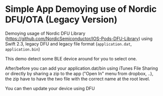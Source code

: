 # Simple App Demoying use of Nordic DFU/OTA (Legacy Version)

Demoying usage of Nordic DFU Library (https://github.com/NordicSemiconductor/IOS-Pods-DFU-Library) using Swift 2.3, legacy DFU and legacy file format (`application.dat`, `application.bin`)

This demo detect some BLE device around for you to select one.

After/before you can add your application.dat/bin using iTunes File Sharing or directly by sharing a zip to the app ("Open In" menu from dropbox, ..), the zip have to have the two file with the correct name at the root level.

You can then update your device using DFU


